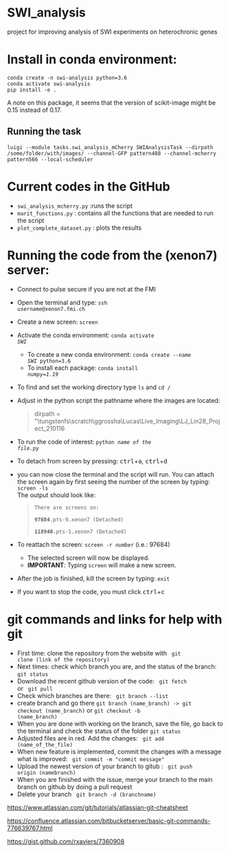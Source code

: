 # SWI_analysis
project for improving analysis of SWI experiments on heterochronic genes

# Install in conda environment:

```
conda create -n swi-analysis python=3.6
conda activate swi-analysis
pip install -e .
```

A note on this package, it seems that the version of scikit-image might be 0.15 instead of 0.17.

## Running the task

```
luigi --module tasks.swi_analysis_mCherry SWIAnalysisTask --dirpath /some/folder/with/images/ --channel-GFP pattern488 --channel-mcherry pattern566 --local-scheduler
```


# Current codes in the GitHub
- <code>swi_analysis_mcherry.py</code> :runs the script
- <code>marit_functions.py</code>  : contains all the functions that are needed to run the script
- <code>plot_complete_dataset.py</code> : plots the results

# Running the code from the (xenon7) server:
- Connect to pulse secure if you are not at the FMI
- Open the terminal and type: <code>ssh <i>username</i>@xenon7.fmi.ch</code>
- Create a new screen: <code>screen</code>
- Activate the conda environment: <code>conda activate <i>SWI</i></code>
  - To create a new conda environment: <code>conda create --name <i>SWI</i> python=3.6</code>
  - To install each package: <code>conda install <i>numpy=1.19</i></code>
- To find and set the working directory type <code>ls</code> and <code>cd /</code>
- Adjust in the python script the pathname where the images are located:
  > dirpath = "\tungstenfs\scratch\ggrossha\Lucas\Live_Imaging\LJ_Lin28_Project_210116
- To run the code of interest: <code>python <i>name of the file.py</i></code>
- To detach from screen by pressing: <kbd>ctrl</kbd>+<kbd>a</kbd>,  <kbd>ctrl</kbd>+<kbd>d</kbd>
- you can now close the terminal and the script will run. You can attach the screen again by first seeing the number of the screen by typing: <code>screen -ls</code> <br>
The output should look like:
  > <code>There are screens on:</code> <br>
  <code>  &nbsp; &nbsp;   <b>97684</b>.pts-9.xenon7   (Detached)</code><br>
  <code>  &nbsp; &nbsp;  <b>118940</b>.pts-1.xenon7   (Detached)</code>
     
- To reattach the screen: <code>screen -r <i>number</i></code> (i.e.: 97684)
  - The selected screen will now be displayed. <br>
  - **IMPORTANT**: Typing <code>screen</code> will make a new screen.
- After the job is finished, kill the screen by typing: <code>exit</code>
- If you want to stop the code, you must click <kbd>ctrl</kbd>+<kbd>c</kbd>
  
# git commands and links for help with git
- First time: clone the repository from the website with   <code> git clone (link of the repository) </code>
- Next times:
 check which branch you are, and the status of the branch: <code>git status </code>
- Download the recent github version of the code: <code> git fetch </code> or <code> git pull </code>
- Check which branches are there:  <code> git branch --list </code>
- create branch and go there <code>git branch (name_branch) -> git checkout (name_branch)</code>  or  <code>git checkout -b (name_branch)</code>
- When you are done with working on the branch, save the file, go back to the terminal and check the status of the folder <code>git status </code>
- Adjusted files are in red. Add the changes:  <code> git add (name_of_the_file) </code>
- When new feature is implemented, commit the changes with a message what is improved: <code> git commit -m "commit message" </code>
- Upload the newest version of your branch to gitub : <code> git push origin (namebranch) </code>
- When you are finished with the issue, merge your branch to the main branch on github by doing a pull request
- Delete your branch  <code> git branch -d (branchname) </code>




https://www.atlassian.com/git/tutorials/atlassian-git-cheatsheet

https://confluence.atlassian.com/bitbucketserver/basic-git-commands-776639767.html

https://gist.github.com/rxaviers/7360908
